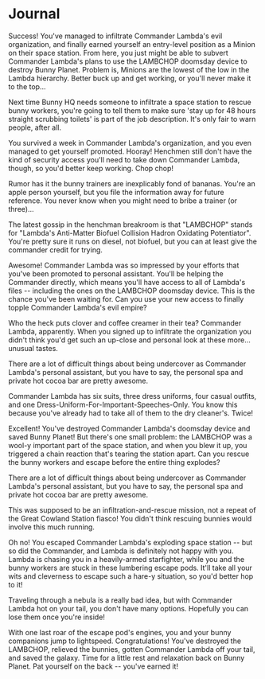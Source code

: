 # Journal

Success! You've managed to infiltrate Commander Lambda's evil organization, and finally earned yourself an entry-level position as a Minion on their space station. From here, you just might be able to subvert Commander Lambda's plans to use the LAMBCHOP doomsday device to destroy Bunny Planet. Problem is, Minions are the lowest of the low in the Lambda hierarchy. Better buck up and get working, or you'll never make it to the top...

Next time Bunny HQ needs someone to infiltrate a space station to rescue bunny workers, you're going to tell them to make sure 'stay up for 48 hours straight scrubbing toilets' is part of the job description. It's only fair to warn people, after all.

You survived a week in Commander Lambda's organization, and you even managed to get yourself promoted. Hooray! Henchmen still don't have the kind of security access you'll need to take down Commander Lambda, though, so you'd better keep working. Chop chop!

Rumor has it the bunny trainers are inexplicably fond of bananas. You're an apple person yourself, but you file the information away for future reference. You never know when you might need to bribe a trainer (or three)...

The latest gossip in the henchman breakroom is that "LAMBCHOP" stands for "Lambda's Anti-Matter Biofuel Collision Hadron Oxidating Potentiator". You're pretty sure it runs on diesel, not biofuel, but you can at least give the commander credit for trying.

Awesome! Commander Lambda was so impressed by your efforts that you've been promoted to personal assistant. You'll be helping the Commander directly, which means you'll have access to all of Lambda's files -- including the ones on the LAMBCHOP doomsday device. This is the chance you've been waiting for. Can you use your new access to finally topple Commander Lambda's evil empire?

Who the heck puts clover and coffee creamer in their tea? Commander Lambda, apparently. When you signed up to infiltrate the organization you didn't think you'd get such an up-close and personal look at these more... unusual tastes.

There are a lot of difficult things about being undercover as Commander Lambda's personal assistant, but you have to say, the personal spa and private hot cocoa bar are pretty awesome.

Commander Lambda has six suits, three dress uniforms, four casual outfits, and one Dress-Uniform-For-Important-Speeches-Only. You know this because you've already had to take all of them to the dry cleaner's. Twice!

Excellent! You've destroyed Commander Lambda's doomsday device and saved Bunny Planet! But there's one small problem: the LAMBCHOP was a wool-y important part of the space station, and when you blew it up, you triggered a chain reaction that's tearing the station apart. Can you rescue the bunny workers and escape before the entire thing explodes?

There are a lot of difficult things about being undercover as Commander Lambda's personal assistant, but you have to say, the personal spa and private hot cocoa bar are pretty awesome.

This was supposed to be an infiltration-and-rescue mission, not a repeat of the Great Cowland Station fiasco! You didn't think rescuing bunnies would involve this much running.

Oh no! You escaped Commander Lambda's exploding space station -- but so did the Commander, and Lambda is definitely not happy with you. Lambda is chasing you in a heavily-armed starfighter, while you and the bunny workers are stuck in these lumbering escape pods. It'll take all your wits and cleverness to escape such a hare-y situation, so you'd better hop to it!

Traveling through a nebula is a really bad idea, but with Commander Lambda hot on your tail, you don't have many options. Hopefully you can lose them once you're inside!

With one last roar of the escape pod's engines, you and your bunny companions jump to lightspeed. Congratulations! You've destroyed the LAMBCHOP, relieved the bunnies, gotten Commander Lambda off your tail, and saved the galaxy. Time for a little rest and relaxation back on Bunny Planet. Pat yourself on the back -- you've earned it!
